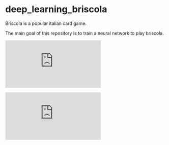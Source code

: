 # deep_learning_briscola

Briscola is a popular italian card game. 

The main goal of this repository is to train a neural network to play briscola.

![equation](http://www.sciweavers.org/tex2img.php?eq=1%2Bsin%28mc%5E2%29&bc=White&fc=Black&im=jpg&fs=12&ff=arev&edit=)

![equation](http://latex.codecogs.com/svg.latex?%5Cfrac%7B%5Csigma%7D%7B%5Cmu%7D)
